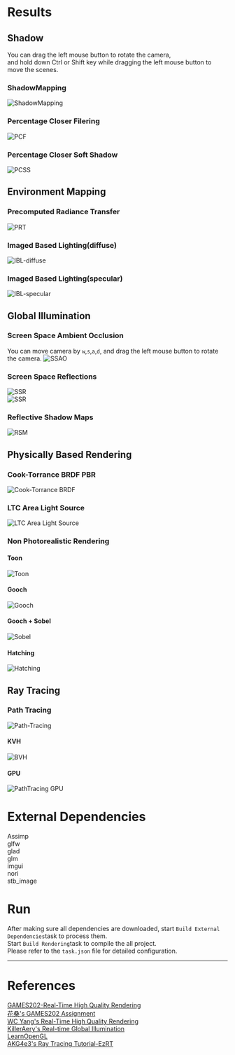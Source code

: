 # Results

## Shadow
You can drag the left mouse button to rotate the camera,   
and hold down Ctrl or Shift key while dragging the left mouse button to move the scenes.  

### ShadowMapping
![ShadowMapping](./assets/results/SM.png)

### Percentage Closer Filering
![PCF](./assets/results/PCF.png)

### Percentage Closer Soft Shadow
![PCSS](./assets/results/PCSS.png)  

## Environment Mapping

### Precomputed Radiance Transfer
![PRT](./assets/results/PRT.png)

### Imaged Based Lighting(diffuse)
![IBL-diffuse](./assets/results/IBL-diffuse.gif)

### Imaged Based Lighting(specular)
![IBL-specular](./assets/results/IBL-specular.gif)

## Global Illumination

### Screen Space Ambient Occlusion 
You can move camera by `w`,`s`,`a`,`d`,
and drag the left mouse button to rotate the camera.
![SSAO](./assets/results/SSAO.png)

### Screen Space Reflections
![SSR](./assets/results/SSR1.png)  
![SSR](./assets/results/SSR2.png)  

### Reflective Shadow Maps 
![RSM](./assets/results/RSM.png)  

## Physically Based Rendering

### Cook-Torrance BRDF PBR
![Cook-Torrance BRDF](./assets/results/Cook-Torrance%20BRDF.gif)

### LTC Area Light Source
![LTC Area Light Source](./assets/results/ltc-area_light.png)

### Non Photorealistic Rendering
#### Toon
![Toon](./assets/results/toon-style.gif)  
#### Gooch
![Gooch](./assets/results/gooch-style.gif)  
#### Gooch + Sobel
![Sobel](./assets/results/sobel.gif)  
#### Hatching
![Hatching](./assets/results/hatching.gif)  

## Ray Tracing
### Path Tracing
![Path-Tracing](./assets/results/path_tracing.png)  
#### KVH 
![BVH](./assets/results/BVH.png)  
#### GPU
![PathTracing GPU](./assets/results/PathTracingGPU.png)  

# External Dependencies
Assimp  
glfw  
glad  
glm  
imgui  
nori  
stb_image

# Run
After making sure all dependencies are downloaded, start `Build External Dependencies`task to process them.  
Start `Build Rendering`task to compile the all project.  
Please refer to the `task.json` file for detailed configuration.

---
# References
[GAMES202-Real-Time High Quality Rendering](https://sites.cs.ucsb.edu/~lingqi/teaching/games202.html)  
[花桑's GAMES202 Assignment](https://www.zhihu.com/column/c_1591546501603545090)  
[WC Yang's Real-Time High Quality Rendering](https://yangwc.com/)   
[KillerAery's Real-time Global Illumination](https://www.cnblogs.com/KillerAery/collections/3076)  
[LearnOpenGL](https://learnopengl.com/)  
[AKG4e3's Ray Tracing Tutorial-EzRT](https://github.com/AKGWSB/EzRT?tab=readme-ov-file#part-3-opengl-ray-tracing)  

